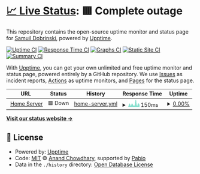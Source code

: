 # [📈 Live Status](https://AzSumToshko.github.io/HomeServerUpptimeMonitor): <!--live status--> **🟥 Complete outage**

This repository contains the open-source uptime monitor and status page for [Samuil Dobrinski](https://AzSumToshko.github.io/HomeServerUpptimeMonitor), powered by [Upptime](https://github.com/upptime/upptime).

[![Uptime CI](https://github.com/AzSumToshko/HomeServerUpptimeMonitor/workflows/Uptime%20CI/badge.svg)](https://github.com/AzSumToshko/HomeServerUpptimeMonitor/actions?query=workflow%3A%22Uptime+CI%22)
[![Response Time CI](https://github.com/AzSumToshko/HomeServerUpptimeMonitor/workflows/Response%20Time%20CI/badge.svg)](https://github.com/AzSumToshko/HomeServerUpptimeMonitor/actions?query=workflow%3A%22Response+Time+CI%22)
[![Graphs CI](https://github.com/AzSumToshko/HomeServerUpptimeMonitor/workflows/Graphs%20CI/badge.svg)](https://github.com/AzSumToshko/HomeServerUpptimeMonitor/actions?query=workflow%3A%22Graphs+CI%22)
[![Static Site CI](https://github.com/AzSumToshko/HomeServerUpptimeMonitor/workflows/Static%20Site%20CI/badge.svg)](https://github.com/AzSumToshko/HomeServerUpptimeMonitor/actions?query=workflow%3A%22Static+Site+CI%22)
[![Summary CI](https://github.com/AzSumToshko/HomeServerUpptimeMonitor/workflows/Summary%20CI/badge.svg)](https://github.com/AzSumToshko/HomeServerUpptimeMonitor/actions?query=workflow%3A%22Summary+CI%22)

With [Upptime](https://upptime.js.org), you can get your own unlimited and free uptime monitor and status page, powered entirely by a GitHub repository. We use [Issues](https://github.com/AzSumToshko/HomeServerUpptimeMonitor/issues) as incident reports, [Actions](https://github.com/AzSumToshko/HomeServerUpptimeMonitor/actions) as uptime monitors, and [Pages](https://AzSumToshko.github.io/HomeServerUpptimeMonitor) for the status page.

<!--start: status pages-->
<!-- This summary is generated by Upptime (https://github.com/upptime/upptime) -->
<!-- Do not edit this manually, your changes will be overwritten -->
<!-- prettier-ignore -->
| URL | Status | History | Response Time | Uptime |
| --- | ------ | ------- | ------------- | ------ |
| <img alt="" src="https://icons.duckduckgo.com/ip3/carzup.world.ico" height="13"> [Home Server](https://carzup.world/) | 🟥 Down | [home-server.yml](https://github.com/AzSumToshko/HomeServerUpptimeMonitor/commits/HEAD/history/home-server.yml) | <details><summary><img alt="Response time graph" src="./graphs/home-server/response-time-week.png" height="20"> 150ms</summary><br><a href="https://AzSumToshko.github.io/HomeServerUpptimeMonitor/history/home-server"><img alt="Response time 150" src="https://img.shields.io/endpoint?url=https%3A%2F%2Fraw.githubusercontent.com%2FAzSumToshko%2FHomeServerUpptimeMonitor%2FHEAD%2Fapi%2Fhome-server%2Fresponse-time.json"></a><br><a href="https://AzSumToshko.github.io/HomeServerUpptimeMonitor/history/home-server"><img alt="24-hour response time 150" src="https://img.shields.io/endpoint?url=https%3A%2F%2Fraw.githubusercontent.com%2FAzSumToshko%2FHomeServerUpptimeMonitor%2FHEAD%2Fapi%2Fhome-server%2Fresponse-time-day.json"></a><br><a href="https://AzSumToshko.github.io/HomeServerUpptimeMonitor/history/home-server"><img alt="7-day response time 150" src="https://img.shields.io/endpoint?url=https%3A%2F%2Fraw.githubusercontent.com%2FAzSumToshko%2FHomeServerUpptimeMonitor%2FHEAD%2Fapi%2Fhome-server%2Fresponse-time-week.json"></a><br><a href="https://AzSumToshko.github.io/HomeServerUpptimeMonitor/history/home-server"><img alt="30-day response time 150" src="https://img.shields.io/endpoint?url=https%3A%2F%2Fraw.githubusercontent.com%2FAzSumToshko%2FHomeServerUpptimeMonitor%2FHEAD%2Fapi%2Fhome-server%2Fresponse-time-month.json"></a><br><a href="https://AzSumToshko.github.io/HomeServerUpptimeMonitor/history/home-server"><img alt="1-year response time 150" src="https://img.shields.io/endpoint?url=https%3A%2F%2Fraw.githubusercontent.com%2FAzSumToshko%2FHomeServerUpptimeMonitor%2FHEAD%2Fapi%2Fhome-server%2Fresponse-time-year.json"></a></details> | <details><summary><a href="https://AzSumToshko.github.io/HomeServerUpptimeMonitor/history/home-server">0.00%</a></summary><a href="https://AzSumToshko.github.io/HomeServerUpptimeMonitor/history/home-server"><img alt="All-time uptime 0.00%" src="https://img.shields.io/endpoint?url=https%3A%2F%2Fraw.githubusercontent.com%2FAzSumToshko%2FHomeServerUpptimeMonitor%2FHEAD%2Fapi%2Fhome-server%2Fuptime.json"></a><br><a href="https://AzSumToshko.github.io/HomeServerUpptimeMonitor/history/home-server"><img alt="24-hour uptime 0.00%" src="https://img.shields.io/endpoint?url=https%3A%2F%2Fraw.githubusercontent.com%2FAzSumToshko%2FHomeServerUpptimeMonitor%2FHEAD%2Fapi%2Fhome-server%2Fuptime-day.json"></a><br><a href="https://AzSumToshko.github.io/HomeServerUpptimeMonitor/history/home-server"><img alt="7-day uptime 0.00%" src="https://img.shields.io/endpoint?url=https%3A%2F%2Fraw.githubusercontent.com%2FAzSumToshko%2FHomeServerUpptimeMonitor%2FHEAD%2Fapi%2Fhome-server%2Fuptime-week.json"></a><br><a href="https://AzSumToshko.github.io/HomeServerUpptimeMonitor/history/home-server"><img alt="30-day uptime 0.00%" src="https://img.shields.io/endpoint?url=https%3A%2F%2Fraw.githubusercontent.com%2FAzSumToshko%2FHomeServerUpptimeMonitor%2FHEAD%2Fapi%2Fhome-server%2Fuptime-month.json"></a><br><a href="https://AzSumToshko.github.io/HomeServerUpptimeMonitor/history/home-server"><img alt="1-year uptime 0.00%" src="https://img.shields.io/endpoint?url=https%3A%2F%2Fraw.githubusercontent.com%2FAzSumToshko%2FHomeServerUpptimeMonitor%2FHEAD%2Fapi%2Fhome-server%2Fuptime-year.json"></a></details>

<!--end: status pages-->

[**Visit our status website →**](https://AzSumToshko.github.io/HomeServerUpptimeMonitor)

## 📄 License

- Powered by: [Upptime](https://github.com/upptime/upptime)
- Code: [MIT](./LICENSE) © [Anand Chowdhary](https://anandchowdhary.com), supported by [Pabio](https://pabio.com)
- Data in the `./history` directory: [Open Database License](https://opendatacommons.org/licenses/odbl/1-0/)
